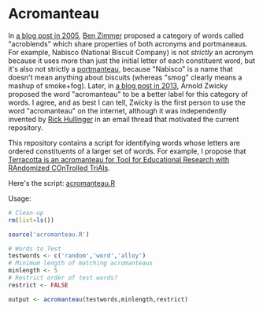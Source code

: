 # Acromanteau

In [a blog post in 2005](https://github.com/bmotz/acromanteau/blob/main/Zimmer_From_Nabisco_to_NaNoWriMo_2005.pdf), [Ben Zimmer](https://en.wikipedia.org/wiki/Ben_Zimmer) proposed a category of words called "acroblends" which share properties of both acronyms and portmaneaus.  For example, Nabisco (National Biscuit Company) is not _strictly_ an acronym because it uses more than just the initial letter of each constituent word, but it's also not strictly a [portmanteau](https://en.wikipedia.org/wiki/Portmanteau), because "Nabisco" is a name that doesn't mean anything about biscuits (whereas "smog" clearly means a mashup of smoke+fog).  Later, in [a blog post in 2013](https://github.com/bmotz/acromanteau/blob/main/Zwicky_The_dobro_2013.pdf), Arnold Zwicky proposed the word "acromanteau" to be a better label for this category of words.  I agree, and as best I can tell, Zwicky is the first person to use the word "acromanteau" on the internet, although it was independently invented by [Rick Hullinger](https://rhullinger.psych.indiana.edu/) in an email thread that motivated the current repository.

This repository contains a script for identifying words whose letters are ordered constituents of a larger set of words.  For example, I propose that [Terracotta is an acromanteau for Tool for Educational Research with RAndomized COnTrolled TriAls](https://terracotta.education).  

Here's the script: [acromanteau.R](https://github.com/bmotz/acromanteau/blob/main/acromanteau.R)

Usage:

```R
# Clean-up
rm(list=ls())

source('acromanteau.R')

# Words to Test
testwords <- c('random','word','alloy')
# Minimum length of matching acromanteaus
minlength <- 5
# Restrict order of test words?
restrict <- FALSE

output <- acromanteau(testwords,minlength,restrict)
```
